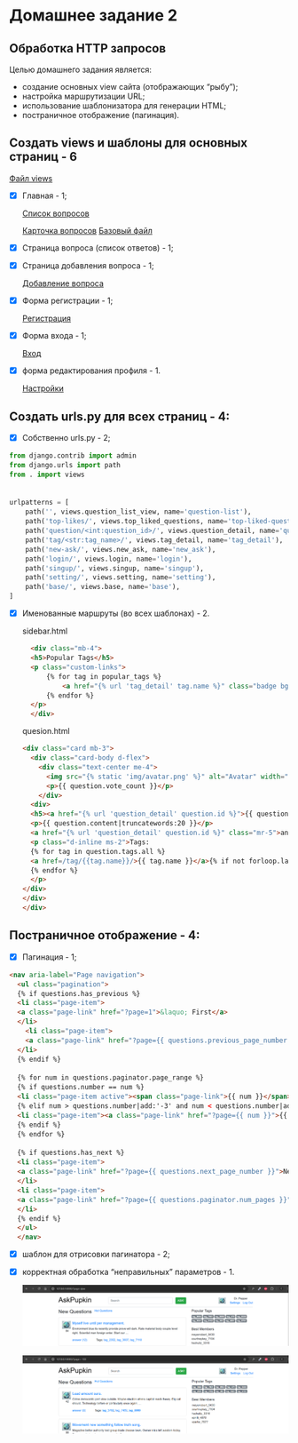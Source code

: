 Домашнее задание 2
====

Обработка HTTP запросов
----
Целью домашнего задания является:

- создание основных view сайта (отображающих “рыбу”);
- настройка маршрутизации URL;
- использование шаблонизатора для генерации HTML;
- постраничное отображение (пагинация).

Создать views и шаблоны для основных страниц - 6
---
[Файл views](../../views.py)

- [X] Главная - 1;
  
  [Список вопросов](../../templates/questions.html)


  [Карточка вопросов](../../templates/question.html)
  [Базовый файл](../../templates/base.html)
  
- [X] Страница вопроса (список ответов) - 1;

- [X] Страница добавления вопроса - 1;

  [Добавление вопроса](../../templates/ask.html)


- [X] Форма регистрации - 1;

  [Регистрация](../../templates/singup.html)

  
- [X] Форма входа - 1;
  
  [Вход](../../templates/login.html)

  
- [X] форма редактирования профиля - 1.
  
  [Настройки](../../templates/setting.html)



Создать urls.py для всех страниц - 4:
---

- [X] Собственно urls.py - 2;
  
``` python
from django.contrib import admin
from django.urls import path
from . import views


urlpatterns = [
    path('', views.question_list_view, name='question-list'),
    path('top-likes/', views.top_liked_questions, name='top-liked-questions'),
    path('question/<int:question_id>/', views.question_detail, name='question_detail'),
    path('tag/<str:tag_name>/', views.tag_detail, name='tag_detail'),
    path('new-ask/', views.new_ask, name='new_ask'),
    path('login/', views.login, name='login'),
    path('singup/', views.singup, name='singup'),
    path('setting/', views.setting, name='setting'),
    path('base/', views.base, name='base'),
]
```
- [X] Именованные маршруты (во всех шаблонах) - 2.
  
  sidebar.html
  ``` html
    <div class="mb-4">
    <h5>Popular Tags</h5>
    <p class="custom-links">
        {% for tag in popular_tags %}
            <a href="{% url 'tag_detail' tag.name %}" class="badge bg-secondary">{{ tag.name }}</a> 
        {% endfor %}
    </p>
    </div>
  ```

  quesion.html
  ```html
  <div class="card mb-3">
    <div class="card-body d-flex">
      <div class="text-center me-4">
        <img src="{% static 'img/avatar.png' %}" alt="Avatar" width="50" class="mr-2">
        <p>{{ question.vote_count }}</p>  
      </div>
    <div>
    <h5><a href="{% url 'question_detail' question.id %}">{{ question.title }}</a></h5>
    <p>{{ question.content|truncatewords:20 }}</p>
    <a href="{% url 'question_detail' question.id %}" class="mr-5">answer ({{ question.answer_count }})</a>  
    <p class="d-inline ms-2">Tags: 
    {% for tag in question.tags.all %}
    <a href=/tag/{{tag.name}}/>{{ tag.name }}</a>{% if not forloop.last %}, {% endif %}
    {% endfor %}
    </p>
  </div>
  </div>
  </div>
  ```


Постраничное отображение - 4:
---

- [X] Пагинация - 1;
```html
<nav aria-label="Page navigation">
  <ul class="pagination">
  {% if questions.has_previous %}
  <li class="page-item">
  <a class="page-link" href="?page=1">&laquo; First</a>
  </li>
    <li class="page-item">
    <a class="page-link" href="?page={{ questions.previous_page_number }}">Previous</a>
  </li>
  {% endif %}
    
  {% for num in questions.paginator.page_range %}
  {% if questions.number == num %}
  <li class="page-item active"><span class="page-link">{{ num }}</span></li>
  {% elif num > questions.number|add:'-3' and num < questions.number|add:'3' %}
  <li class="page-item"><a class="page-link" href="?page={{ num }}">{{ num }}</a></li>
  {% endif %}
  {% endfor %}
    
  {% if questions.has_next %}
  <li class="page-item">
  <a class="page-link" href="?page={{ questions.next_page_number }}">Next</a>
  </li>
  <li class="page-item">
  <a class="page-link" href="?page={{ questions.paginator.num_pages }}">Last &raquo;</a>
  </li>
  {% endif %}
  </ul>
  </nav>
```
- [X] шаблон для отрисовки пагинатора - 2;

- [X] корректная обработка “неправильных” параметров - 1.
  
  ![Значение не число](1_11.png)

  ![Значение < 0](1_12.png)


